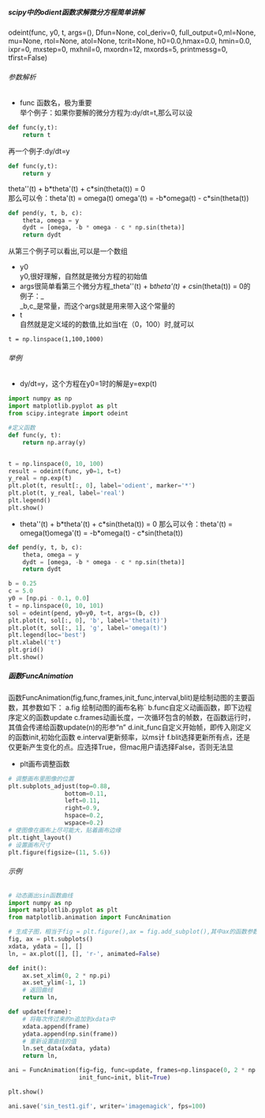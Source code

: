 ##### scipy中的odient函数求解微分方程简单讲解
odeint(func, y0, t, args=(), Dfun=None, col_deriv=0, full_output=0,ml=None, mu=None, rtol=None, atol=None, tcrit=None, h0=0.0,hmax=0.0, hmin=0.0, ixpr=0, mxstep=0, mxhnil=0, mxordn=12,  mxords=5, printmessg=0, tfirst=False)
###### 参数解析

- func 函数名，极为重要  
    举个例子：如果你要解的微分方程为:dy/dt=t,那么可以设

```python
def func(y,t):
    return t
```

再一个例子:dy/dt=y

```python
def func(y,t):
    return y
```

theta''(t) + b\*theta'(t) + c\*sin(theta(t)) = 0  
那么可以令：theta'(t) = omega(t)
omega'(t) = -b\*omega(t) - c\*sin(theta(t))

```python
def pend(y, t, b, c):
    theta, omega = y
    dydt = [omega, -b * omega - c * np.sin(theta)]
    return dydt
```

从第三个例子可以看出,可以是一个数组

- y0  
    y0,很好理解，自然就是微分方程的初始值
- args很简单看第三个微分方程_theta''(t) + b*theta'(t) + c*sin(theta(t)) = 0的例子：_  
    _b,c_是常量，而这个args就是用来带入这个常量的
- t  
    自然就是定义域的的数值,比如当t在（0，100）时,就可以

```text
t = np.linspace(1,100,1000)
```

###### 举例

- dy/dt=y，这个方程在y0=1时的解是y=exp(t)

```python
import numpy as np
import matplotlib.pyplot as plt
from scipy.integrate import odeint

#定义函数
def func(y, t):
    return np.array(y)


t = np.linspace(0, 10, 100)
result = odeint(func, y0=1, t=t)
y_real = np.exp(t)
plt.plot(t, result[:, 0], label='odient', marker='*')
plt.plot(t, y_real, label='real')
plt.legend()
plt.show()
```
- theta''(t) + b\*theta'(t) + c\*sin(theta(t)) = 0
    那么可以令：theta'(t) = omega(t)omega'(t) = -b\*omega(t) - c\*sin(theta(t))

```python
def pend(y, t, b, c):
    theta, omega = y
    dydt = [omega, -b * omega - c * np.sin(theta)]
    return dydt

b = 0.25
c = 5.0
y0 = [np.pi - 0.1, 0.0]
t = np.linspace(0, 10, 101)
sol = odeint(pend, y0=y0, t=t, args=(b, c))
plt.plot(t, sol[:, 0], 'b', label='theta(t)')
plt.plot(t, sol[:, 1], 'g', label='omega(t)')
plt.legend(loc='best')
plt.xlabel('t')
plt.grid()
plt.show()
```
##### 函数FuncAnimation
函数FuncAnimation(fig,func,frames,init_func,interval,blit)是绘制动图的主要函数，其参数如下：
    a.fig 绘制动图的画布名称`
    b.func自定义动画函数，即下边程序定义的函数update
    c.frames动画长度，一次循环包含的帧数，在函数运行时，其值会传递给函数update(n)的形参“n”
    d.init_func自定义开始帧，即传入刚定义的函数init,初始化函数
    e.interval更新频率，以ms计
    f.blit选择更新所有点，还是仅更新产生变化的点。应选择True，但mac用户请选择False，否则无法显
    
- plt画布调整函数
```python
# 调整画布里图像的位置
plt.subplots_adjust(top=0.88,
				bottom=0.11,
				left=0.11,
				right=0.9,
				hspace=0.2,
				wspace=0.2)
# 使图像在画布上尽可能大，贴着画布边缘
plt.tight_layout()
# 设置画布尺寸
plt.figure(figsize=(11, 5.6))
```
###### 示例
```python
# 动态画出sin函数曲线
import numpy as np
import matplotlib.pyplot as plt
from matplotlib.animation import FuncAnimation

# 生成子图，相当于fig = plt.figure(),ax = fig.add_subplot(),其中ax的函数参数表示把当前画布进行分割，
fig, ax = plt.subplots()
xdata, ydata = [], []
ln, = ax.plot([], [], 'r-', animated=False)

def init():
    ax.set_xlim(0, 2 * np.pi)
    ax.set_ylim(-1, 1)
    # 返回曲线
    return ln,

def update(frame):
    # 将每次传过来的n追加到xdata中
    xdata.append(frame)
    ydata.append(np.sin(frame))
    # 重新设置曲线的值
    ln.set_data(xdata, ydata)
    return ln,

ani = FuncAnimation(fig=fig, func=update, frames=np.linspace(0, 2 * np.pi, 128),
                    init_func=init, blit=True)

plt.show()

ani.save('sin_test1.gif', writer='imagemagick', fps=100)
```